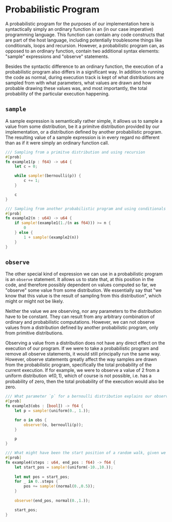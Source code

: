 # Probabilistic Program

A probabilistic program for the purposes of our implementation here is syntactically simply an ordinary function in an (in our case imperative) programming language. This function can contain any code constructs that are part of the host language, including potentially troublesome things like conditionals, loops and recursion. However, a probabilistic program can, as opposed to an ordinary function, contain two additional syntax elements: "sample" expressions and "observe" statements.

Besides the syntactic difference to an ordinary function, the execution of a probabilistic program also differs in a significant way. In addition to running the code as normal, during execution track is kept of what distributions are sampled from with what parameters, what values are drawn and how probable drawing these values was, and most importantly, the total probability of the particular execution happening.

## `sample`

A sample expression is semantically rather simple, it allows us to sample a value from some distribution, be it a primitve distribution provided by our implementation, or a distribution defined by another probabilistic program. The resulting value of a sample expression is in every regard no different than as if it were simply an ordinary function call.

```rs
/// Sampling from a primitve distribution and using recursion
#[prob]
fn example1(p : f64) -> u64 {
    let c = 0;

    while sample!(bernoulli(p)) {
        c += 1;
    }

    c
}

/// Sampling from another probabilistic program and using conditionals & recursion
#[prob]
fn example2(n : u64) -> u64 {
    if sample!(example1(1./(n as f64))) >= n {
        0
    } else {
        1 + sample!(example2(n))
    }
}
```

## `observe`


The other special kind of expression we can use in a probabilistic program is an `observe` statement. It allows us to state that, at this position in the code, and therefore possibly dependent on values computed so far, we "observe" some value from some distribution. We essentially say that "we know that this value is the result of sampling from this distribution", which might or might not be likely.

Neither the value we are observing, nor any parameters to the distribution have to be constant. They can result from any arbitrary combination of ordinary and probabilistic computations. However, we can not observe values from a distribution defined by another probabilistic program, only from primitive distributions.

Observing a value from a distribution does not have any direct effect on the execution of our program. If we were to take a probabilistic program and remove all observe statements, it would still principally run the same way. However, observe statements greatly affect the way samples are drawn from the probabilistic program, specifically the total probability of the current execution. If for example, we were to observe a value of $2$ from a uniform distribution $\mathcal{U}(0,1)$, which of course is not possible, i.e. has a probability of zero, then the total probability of the execution would also be zero.

```rs
/// What parameter `p` for a bernoulli distribution explains our observed results best?
#[prob]
fn example3(obs : [bool]) -> f64 {
    let p = sample!(uniform(0., 1.));

    for o in obs {
        observe!(o, bernoulli(p));
    }

    p
}

/// What might have been the start position of a random walk, given we know the end position and the number of steps?
#[prob]
fn example4(steps : u64, end_pos : f64) -> f64 {
    let start_pos = sample!(uniform(-10.,10.));
    
    let mut pos = start_pos;
    for _ in 0..steps {
        pos += sample!(normal(0.,0.5));
    }
    
    observe!(end_pos, normal(0.,1.));

    start_pos;
}
```

